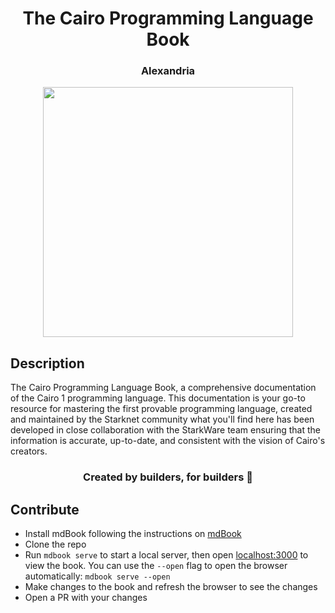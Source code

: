 <div align="center">
  <h1>The Cairo Programming Language Book</h1>
  <h3> Alexandria </h3>
  <img src="assets/alexandria.jpg" height="400" width="400">
</div>

## Description 

The Cairo Programming Language Book, a comprehensive documentation of the Cairo 1 programming language. This documentation is your go-to resource for mastering the first provable programming language, created and maintained by the Starknet community what you'll find here has been developed in close collaboration with the StarkWare team ensuring that the information is accurate, up-to-date, and consistent with the vision of Cairo's creators.

<div align="center">
  <h3> Created by builders, for builders 📜</h3>
</div>


## Contribute

- Install mdBook following the instructions on [mdBook](https://rust-lang.github.io/mdBook/guide/installation.html)
- Clone the repo
- Run `mdbook serve` to start a local server, then open [localhost:3000](http://localhost:3000) to view the book. You can use the `--open` flag to open the browser automatically: `mdbook serve --open`
- Make changes to the book and refresh the browser to see the changes
- Open a PR with your changes
